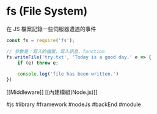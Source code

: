 # fs (File System)
在 JS 檔案記錄一些伺服器遭遇的事件
```js
const fs = require('fs');

// 參數是：寫入的檔案、寫入訊息、function
fs.writeFile('try.txt', 'Today is a good day.' e => {
	if (e) throw e;
	
	console.log('file has been written.')
})
```
[[Middleware]]
[[內建模組(Node.js)]]

#js #library #framework #nodeJs #backEnd #module